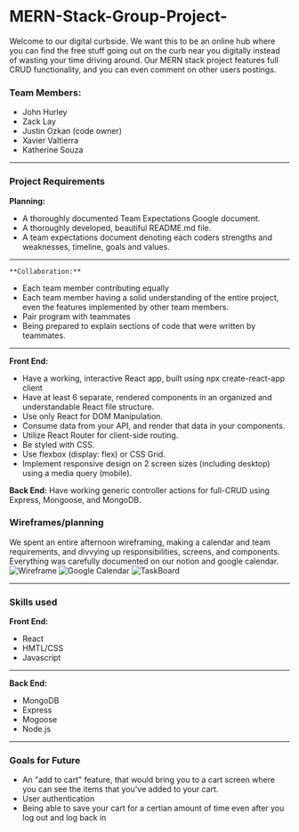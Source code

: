 # MERN-Stack-Group-Project-

Welcome to our digital curbside. We want this to be an online hub where you can find the free stuff going out on the curb near you digitally instead of wasting your time driving around. Our MERN stack project features full CRUD functionality, and you can even comment on other users postings.

### Team Members:
- John Hurley
- Zack Lay
- Justin Ozkan (code owner)
- Xavier Valtierra
- Katherine Souza
--- 
### Project Requirements
**Planning:**
- A thoroughly documented Team Expectations Google document.
- A thoroughly developed, beautiful README.md file.
- A team expectations document denoting each coders strengths and weaknesses, timeline, goals and values.
--- 
    **Collaboration:**
- Each team member contributing equally
- Each team member having a solid understanding of the entire project, even the features implemented by other team members.
- Pair program with teammates
- Being prepared to explain sections of code that were written by teammates.

--- 
**Front End:**
- Have a working, interactive React app, built using npx create-react-app client
- Have at least 6 separate, rendered components in an organized and understandable React file structure.
- Use only React for DOM Manipulation.
- Consume data from your API, and render that data in your components.
- Utilize React Router for client-side routing.
- Be styled with CSS.
- Use flexbox (display: flex) or CSS Grid.
- Implement responsive design on 2 screen sizes (including desktop) using a media query (mobile).

**Back End:**
Have working generic controller actions for full-CRUD using Express, Mongoose, and MongoDB.

### Wireframes/planning
We spent an entire afternoon wireframing, making a calendar and team requirements, and divvying up responsibilities, screens, and components. Everything was carefully documented on our notion and google calendar.
![Wireframe](https://imgur.com/a/xr6IYmy)
![Google Calendar](https://i.imgur.com/doXEwd1.png)
![TaskBoard](https://imgur.com/nZAX1Pq)

--- 
### Skills used
**Front End:**
- React
- HMTL/CSS
- Javascript
--- 
**Back End:**
- MongoDB
- Express
- Mogoose
- Node.js
--- 
### Goals for Future
- An "add to cart" feature, that would bring you to a cart screen where you can see the items that you've added to your cart.
- User authentication
- Being able to save your cart for a certian amount of time even after you log out and log back in


[comment]: <> (This is a comment, it will not be included)
